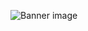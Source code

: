 ![Banner image](https://user-images.githubusercontent.com/10284570/173569848-c624317f-42b1-45a6-ab09-f0ea3c247648.png)